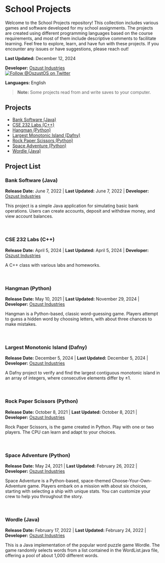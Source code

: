 # School Projects

Welcome to the School Projects repository! This collection includes various games and software developed for my school assignments. The projects are created using different programming languages based on the course requirements, and most of them include descriptive comments to facilitate learning. Feel free to explore, learn, and have fun with these projects. If you encounter any issues or have suggestions, please reach out!

**Last Updated:** December 12, 2024

**Developer:** [Oszust Industries](https://github.com/Oszust-Industries)  
[![Follow @OszustOS on Twitter](https://img.shields.io/twitter/url/https/twitter.com/bukotsunikki.svg?style=social&label=Follow%20%40OszustOS)](https://twitter.com/OszustOS)

**Languages:** English

> **Note:** Some projects read from and write saves to your computer.

## Projects
- [Bank Software (Java)](https://github.com/Disneyhockey40/School/blob/main/README.md#bank-software-java)
- [CSE 232 Labs (C++)](https://github.com/Disneyhockey40/School/blob/main/README.md#cse-232-Labs-c)
- [Hangman (Python)](https://github.com/Disneyhockey40/School/blob/main/README.md#hangman-python)
- [Largest Monotonic Island (Dafny)](https://github.com/Disneyhockey40/School/blob/main/README.md#largest-monotonic-island-dafny)
- [Rock Paper Scissors (Python)](https://github.com/Disneyhockey40/School/blob/main/README.md#rock-paper-scissors-python)
- [Space Adventure (Python)](https://github.com/Disneyhockey40/School/blob/main/README.md#space-adventure-python)
- [Wordle (Java)](https://github.com/Disneyhockey40/School/blob/main/README.md#wordle-java)

## Project List

### Bank Software (Java)

**Release Date:** June 7, 2022 |
**Last Updated:** June 7, 2022 |
**Developer:** [Oszust Industries](https://github.com/Oszust-Industries)

This project is a simple Java application for simulating basic bank operations. Users can create accounts, deposit and withdraw money, and view account balances.
<br />
<br />
<br />
### CSE 232 Labs (C++)

**Release Date:** April 5, 2024 |
**Last Updated:** April 5, 2024 |
**Developer:** [Oszust Industries](https://github.com/Oszust-Industries)

A C++ class with various labs and homeworks.
<br />
<br />
<br />
### Hangman (Python)

**Release Date:** May 10, 2021 |
**Last Updated:** November 29, 2024 |
**Developer:** [Oszust Industries](https://github.com/Oszust-Industries)

Hangman is a Python-based, classic word-guessing game. Players attempt to guess a hidden word by choosing letters, with about three chances to make mistakes.
<br />
<br />
<br />
### Largest Monotonic Island (Dafny)

**Release Date:** December 5, 2024 |
**Last Updated:** December 5, 2024 |
**Developer:** [Oszust Industries](https://github.com/Oszust-Industries)

A Dafny project to verify and find the largest contiguous monotonic island in an array of integers, where consecutive elements differ by ±1.
<br />
<br />
<br />
### Rock Paper Scissors (Python)

**Release Date:** October 8, 2021 |
**Last Updated:** October 8, 2021 |
**Developer:** [Oszust Industries](https://github.com/Oszust-Industries)

Rock Paper Scissors, is the game created in Python. Play with one or two players. The CPU can learn and adapt to your choices.
<br />
<br />
<br />
### Space Adventure (Python)

**Release Date:** May 24, 2021 |
**Last Updated:** February 26, 2022 |
**Developer:** [Oszust Industries](https://github.com/Oszust-Industries)

Space Adventure is a Python-based, space-themed Choose-Your-Own-Adventure game. Players embark on a mission with about six choices, starting with selecting a ship with unique stats. You can customize your crew to help you throughout the story.
<br />
<br />
<br />
### Wordle (Java)

**Release Date:** February 17, 2022 |
**Last Updated:** February 24, 2022 |
**Developer:** [Oszust Industries](https://github.com/Oszust-Industries)

This is a Java implementation of the popular word puzzle game Wordle. The game randomly selects words from a list contained in the WordList.java file, offering a pool of about 1,000 different words.
